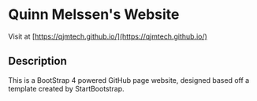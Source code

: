 # Quinn Melssen's Website
Visit at [https://qjmtech.github.io/](https://qjmtech.github.io/)

## Description
This is a BootStrap 4 powered GitHub page website, designed based off a template created by StartBootstrap. 

